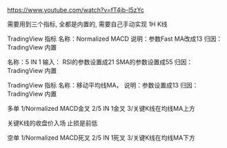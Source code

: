 https://www.youtube.com/watch?v=fT4jb-I5zYc


需要用到三个指标, 全都是内置的, 需要自己手动实现
1H K线


TradingView 指标
名称：Normalized MACD
说明：参数Fast MA改成13
归因：TradingView 内置

名称：5 IN 1
输入： RSI的参数设置成21
            SMA的参数设置成55
归因：TradingView 内置

TradingView 指标
名称：移动平均线MA，
说明：参数设置成13
归因：TradingView 内置

多单
1/Normalized MACD金叉
2/5 IN 1金叉
3/关键K线在均线MA上方

关键K线的收盘价入场
止损是前低



空单
1/Normalized MACD死叉
2/5 IN 1死叉
3/关键K线在均线MA下方


